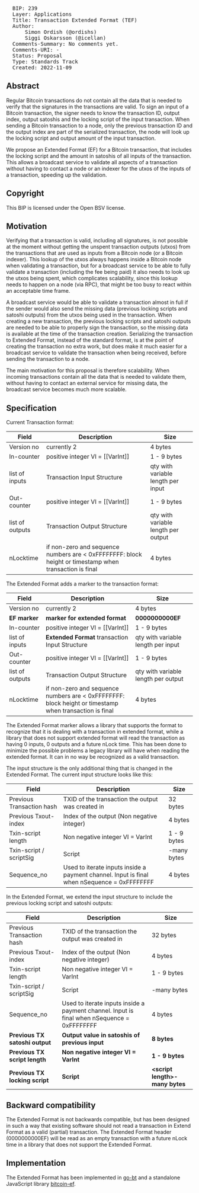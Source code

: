 <pre>
  BIP: 239
  Layer: Applications
  Title: Transaction Extended Format (TEF)
  Author:
      Simon Ordish (@ordishs)
      Siggi Oskarsson (@icellan)
  Comments-Summary: No comments yet.
  Comments-URI: -
  Status: Proposal
  Type: Standards Track
  Created: 2022-11-09
</pre>

## Abstract

Regular Bitcoin transactions do not contain all the data that is needed to verify that the signatures in the transactions are valid. To sign an input of a Bitcoin transaction, the signer needs to know the transaction ID, output index, output satoshis and the locking script of the input transaction. When sending a Bitcoin transaction to a node, only the previous transaction ID and the output index are part of the serialized transaction, the node will look up the locking script and output amount of the input transaction.

We propose an Extended Format (EF) for a Bitcoin transaction, that includes the locking script and the amount in satoshis of all inputs of the transaction. This allows a broadcast service to validate all aspects of a transaction without having to contact a node or an indexer for the utxos of the inputs of a transaction, speeding up the validation.

## Copyright

This BIP is licensed under the Open BSV license.

## Motivation

Verifying that a transaction is valid, including all signatures, is not possible at the moment without getting the unspent transaction outputs (utxos) from the transactions that are used as inputs from a Bitcoin node (or a Bitcoin indexer). This lookup of the utxos always happens inside a Bitcoin node when validating a transaction, but for a broadcast service to be able to fully validate a transaction (including the fee being paid) it also needs to look up the utxos being spent, which complicates scalability, since this lookup needs to happen on a node (via RPC), that might be too busy to react within an acceptable time frame.

A broadcast service would be able to validate a transaction almost in full if the sender would also send the missing data (previous locking scripts and satoshi outputs) from the utxos being used in the transaction. When creating a new transaction, the previous locking scripts and satoshi outputs are needed to be able to properly sign the transaction, so the missing data is available at the time of the transaction creation. Serializing the transaction to Extended Format, instead of the standard format, is at the point of creating the transaction no extra work, but does make it much easier for a broadcast service to validate the transaction when being received, before sending the transaction to a node.

The main motivation for this proposal is therefore scalability. When incoming transactions contain all the data that is needed to validate them, without having to contact an external service for missing data, the broadcast service becomes much more scalable.

## Specification

Current Transaction format:

| Field           | Description                                          | Size                                             |
|-----------------|------------------------------------------------------|--------------------------------------------------|
| Version no      | currently 2                                          | 4 bytes                                          |
| In-counter      | positive integer VI = [[VarInt]]                     | 1 - 9 bytes                                      |
| list of inputs  | Transaction Input  Structure                         | <in-counter> qty with variable length per input  |
| Out-counter     | positive integer VI = [[VarInt]]                     | 1 - 9 bytes                                      |
| list of outputs | Transaction Output Structure                         | <out-counter> qty with variable length per output |
| nLocktime       | if non-zero and sequence numbers are < 0xFFFFFFFF: block height or timestamp when transaction is final | 4 bytes                                          |

The Extended Format adds a marker to the transaction format:

| Field           | Description                                                                                            | Size                                              |
|-----------------|--------------------------------------------------------------------------------------------------------|---------------------------------------------------|
| Version no      | currently 2                                                                                            | 4 bytes                                           |
| **EF marker**   | **marker for extended format**                                                                         | **0000000000EF**                                  |
| In-counter      | positive integer VI = [[VarInt]]                                                                       | 1 - 9 bytes                                       |
| list of inputs  | **Extended Format** transaction Input Structure                                                        | <in-counter> qty with variable length per input   |
| Out-counter     | positive integer VI = [[VarInt]]                                                                       | 1 - 9 bytes                                       |
| list of outputs | Transaction Output Structure                                                                           | <out-counter> qty with variable length per output |
| nLocktime       | if non-zero and sequence numbers are < 0xFFFFFFFF: block height or timestamp when transaction is final | 4 bytes                                           |

The Extended Format marker allows a library that supports the format to recognize that it is dealing with a transaction in extended format, while a library that does not support extended format will read the transaction as having 0 inputs, 0 outputs and a future nLock time. This has been done to minimize the possible problems a legacy library will have when reading the extended format. It can in no way be recognized as a valid transaction.

The input structure is the only additional thing that is changed in the Extended Format. The current input structure looks like this:

| Field                     | Description                                                                                 | Size                          |
|---------------------------|---------------------------------------------------------------------------------------------|-------------------------------|
| Previous Transaction hash | TXID of the transaction the output was created in                                           | 32 bytes                      |
| Previous Txout-index      | Index of the output (Non negative integer)                                                  | 4 bytes                       |
| Txin-script length        | Non negative integer VI = VarInt                                                            | 1 - 9 bytes                   |
| Txin-script / scriptSig   | Script                                                                                      | <in-script length>-many bytes |
| Sequence_no               | Used to iterate inputs inside a payment channel. Input is final when nSequence = 0xFFFFFFFF | 4 bytes                       |

In the Extended Format, we extend the input structure to include the previous locking script and satoshi outputs:

| Field                          | Description                                                                                 | Size                            |
|--------------------------------|---------------------------------------------------------------------------------------------|---------------------------------|
| Previous Transaction hash      | TXID of the transaction the output was created in                                           | 32 bytes                        |
| Previous Txout-index           | Index of the output (Non negative integer)                                                  | 4 bytes                         |
| Txin-script length             | Non negative integer VI = VarInt                                                            | 1 - 9 bytes                     |
| Txin-script / scriptSig        | Script                                                                                      | <in-script length>-many bytes   |
| Sequence_no                    | Used to iterate inputs inside a payment channel. Input is final when nSequence = 0xFFFFFFFF | 4 bytes                         |
| **Previous TX satoshi output** | **Output value in satoshis of previous input**                                              | **8 bytes**                     |
| **Previous TX script length**  | **Non negative integer VI = VarInt**                                                        | **1 - 9 bytes**                 |
| **Previous TX locking script** | **Script**                                                                                  | **\<script length>-many bytes** |

## Backward compatibility

The Extended Format is not backwards compatible, but has been designed in such a way that existing software should not read a transaction in Extend Format as a valid (partial) transaction. The Extended Format header (0000000000EF) will be read as an empty transaction with a future nLock time in a library that does not support the Extended Format.

## Implementation

The Extended Format has been implemented in [go-bt](https://github.com/bsv-blockchain/go-bt) and a standalone JavaScript library [bitcoin-ef](https://github.com/TAAL-GmbH/bitcoin-ef).
